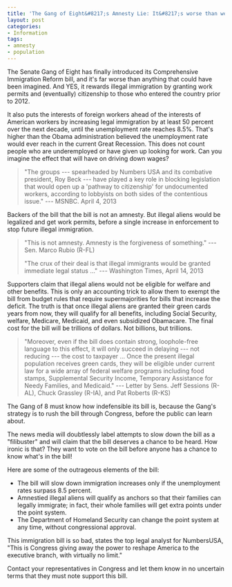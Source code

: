 ```yaml
---
title: 'The Gang of Eight&#8217;s Amnesty Lie: It&#8217;s worse than we feared'
layout: post
categories:
- Information
tags:
- amnesty
- population
---
```


The Senate Gang of Eight has finally introduced its Comprehensive Immigration Reform bill, and it's far worse than anything that could have been imagined. And YES, it rewards illegal immigration by granting work permits and (eventually) citizenship to those who entered the country prior to 2012.

It also puts the interests of foreign workers ahead of the interests of American workers by increasing legal immigration by at least 50 percent over the next decade, until the unemployment rate reaches 8.5%. That's higher than the Obama administration believed the unemployment rate would ever reach in the current Great Recession. This does not count people who are underemployed or have given up looking for work. Can you imagine the effect that will have on driving down wages?

> "The groups --- spearheaded by Numbers USA and its combative president, Roy Beck --- have played a key role in blocking legislation that would open up a 'pathway to citizenship' for undocumented workers, according to lobbyists on both sides of the contentious issue." --- MSNBC. April 4, 2013

Backers of the bill that the bill is not an amnesty. But illegal aliens would be legalized and get work permits, before a single increase in enforcement to stop future illegal immigration.

> "This is not amnesty. Amnesty is the forgiveness of something." --- Sen. Marco Rubio (R-FL)
> 
> "The crux of their deal is that illegal immigrants would be granted immediate legal status ..." --- Washington Times, April 14, 2013

Supporters claim that illegal aliens would not be eligible for welfare and other benefits. This is only an accounting trick to allow them to exempt the bill from budget rules that require supermajorities for bills that increase the deficit. The truth is that once illegal aliens are granted their green cards years from now, they will qualify for all benefits, including Social Security, welfare, Medicare, Medicaid, and even subsidized Obamacare. The final cost for the bill will be trillions of dollars. Not billions, but trillions.

> "Moreover, even if the bill does contain strong, loophole-free language to this effect, it will only succeed in delaying --- not reducing --- the cost to taxpayer ... Once the present illegal population receives green cards, they will be eligible under current law for a wide array of federal welfare programs including food stamps, Supplemental Security Income, Temporary Assistance for Needy Families, and Medicaid." --- Letter by Sens. Jeff Sessions (R-AL), Chuck Grassley (R-IA), and Pat Roberts (R-KS)

The Gang of 8 must know how indefensible its bill is, because the Gang's strategy is to rush the bill through Congress, before the public can learn about.

The news media will doubtlessly label attempts to slow down the bill as a "filibuster" and will claim that the bill deserves a chance to be heard. How ironic is that? They want to vote on the bill before anyone has a chance to know what's in the bill!

Here are some of the outrageous elements of the bill:

- The bill will slow down immigration increases only if the unemployment rates surpass 8.5 percent.
- Amnestied illegal aliens will qualify as anchors so that their families can legally immigrate; in fact, their whole families will get extra points under the point system.
- The Department of Homeland Security can change the point system at any time, without congressional approval.

This immigration bill is so bad, states the top legal analyst for NumbersUSA, "This is Congress giving away the power to reshape America to the executive branch, with virtually no limit."

Contact your representatives in Congress and let them know in no uncertain terms that they must note support this bill.